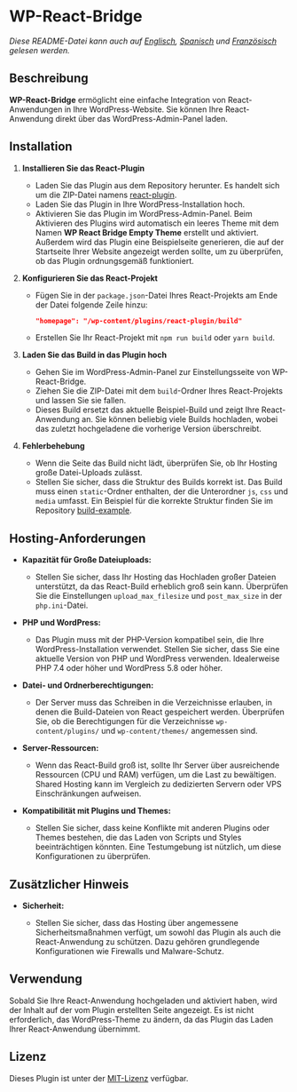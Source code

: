 # WP-React-Bridge

_Diese README-Datei kann auch auf [Englisch](README.md), [Spanisch](README.es.md) und [Französisch](README.fr.md) gelesen werden._

## Beschreibung

**WP-React-Bridge** ermöglicht eine einfache Integration von React-Anwendungen in Ihre WordPress-Website. Sie können Ihre React-Anwendung direkt über das WordPress-Admin-Panel laden.

## Installation

1. **Installieren Sie das React-Plugin**

   - Laden Sie das Plugin aus dem Repository herunter. Es handelt sich um die ZIP-Datei namens [react-plugin](https://github.com/pascualmanuel/WP-React-Bridge/blob/main/react-plugin.zip).
   - Laden Sie das Plugin in Ihre WordPress-Installation hoch.
   - Aktivieren Sie das Plugin im WordPress-Admin-Panel. Beim Aktivieren des Plugins wird automatisch ein leeres Theme mit dem Namen **WP React Bridge Empty Theme** erstellt und aktiviert. Außerdem wird das Plugin eine Beispielseite generieren, die auf der Startseite Ihrer Website angezeigt werden sollte, um zu überprüfen, ob das Plugin ordnungsgemäß funktioniert.

2. **Konfigurieren Sie das React-Projekt**

   - Fügen Sie in der `package.json`-Datei Ihres React-Projekts am Ende der Datei folgende Zeile hinzu:
     ```json
     "homepage": "/wp-content/plugins/react-plugin/build"
     ```
   - Erstellen Sie Ihr React-Projekt mit `npm run build` oder `yarn build`.

3. **Laden Sie das Build in das Plugin hoch**

   - Gehen Sie im WordPress-Admin-Panel zur Einstellungsseite von WP-React-Bridge.
   - Ziehen Sie die ZIP-Datei mit dem `build`-Ordner Ihres React-Projekts und lassen Sie sie fallen.
   - Dieses Build ersetzt das aktuelle Beispiel-Build und zeigt Ihre React-Anwendung an. Sie können beliebig viele Builds hochladen, wobei das zuletzt hochgeladene die vorherige Version überschreibt.

4. **Fehlerbehebung**

   - Wenn die Seite das Build nicht lädt, überprüfen Sie, ob Ihr Hosting große Datei-Uploads zulässt.
   - Stellen Sie sicher, dass die Struktur des Builds korrekt ist. Das Build muss einen `static`-Ordner enthalten, der die Unterordner `js`, `css` und `media` umfasst. Ein Beispiel für die korrekte Struktur finden Sie im Repository [build-example](https://github.com/pascualmanuel/WP-React-Bridge/tree/main/build-example).

## Hosting-Anforderungen

- **Kapazität für Große Dateiuploads:**

  - Stellen Sie sicher, dass Ihr Hosting das Hochladen großer Dateien unterstützt, da das React-Build erheblich groß sein kann. Überprüfen Sie die Einstellungen `upload_max_filesize` und `post_max_size` in der `php.ini`-Datei.

- **PHP und WordPress:**

  - Das Plugin muss mit der PHP-Version kompatibel sein, die Ihre WordPress-Installation verwendet. Stellen Sie sicher, dass Sie eine aktuelle Version von PHP und WordPress verwenden. Idealerweise PHP 7.4 oder höher und WordPress 5.8 oder höher.

- **Datei- und Ordnerberechtigungen:**

  - Der Server muss das Schreiben in die Verzeichnisse erlauben, in denen die Build-Dateien von React gespeichert werden. Überprüfen Sie, ob die Berechtigungen für die Verzeichnisse `wp-content/plugins/` und `wp-content/themes/` angemessen sind.

- **Server-Ressourcen:**

  - Wenn das React-Build groß ist, sollte Ihr Server über ausreichende Ressourcen (CPU und RAM) verfügen, um die Last zu bewältigen. Shared Hosting kann im Vergleich zu dedizierten Servern oder VPS Einschränkungen aufweisen.

- **Kompatibilität mit Plugins und Themes:**

  - Stellen Sie sicher, dass keine Konflikte mit anderen Plugins oder Themes bestehen, die das Laden von Scripts und Styles beeinträchtigen könnten. Eine Testumgebung ist nützlich, um diese Konfigurationen zu überprüfen.

## Zusätzlicher Hinweis

- **Sicherheit:**

  - Stellen Sie sicher, dass das Hosting über angemessene Sicherheitsmaßnahmen verfügt, um sowohl das Plugin als auch die React-Anwendung zu schützen. Dazu gehören grundlegende Konfigurationen wie Firewalls und Malware-Schutz.

## Verwendung

Sobald Sie Ihre React-Anwendung hochgeladen und aktiviert haben, wird der Inhalt auf der vom Plugin erstellten Seite angezeigt. Es ist nicht erforderlich, das WordPress-Theme zu ändern, da das Plugin das Laden Ihrer React-Anwendung übernimmt.

## Lizenz

Dieses Plugin ist unter der [MIT-Lizenz](link-to-license) verfügbar.
